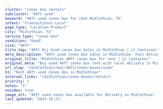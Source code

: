 ```yaml
---
cluster: "conex box rentals"
subcluster: "40ft used"
keyword: "40ft used conex box for rent Midlothian, TX"
intent: "Transactional-Local"
page_type: "Location-Product"
city: "Midlothian, TX"
service_type: "conex box"
condition: "Used"
size: "40ft"
title_tag: "40ft Bjj Used conex box Sales in Midlothian | LC Container"
meta_description: "40ft used conex box sales in Midlothian. Fast delivery, competitive pricing. Serving conex boxes area. Quote ID: P5A. Call (214) 524-4168 for your free quote today."
original_title: "Midlothian 40ft conex box for rent | LC Container"
original_meta: "Buy used 40ft conex box rent with local delivery in Midlothian, TX. LC Container — local Since 2003. Request a fast quote today."
url_slug: "/midlothian/rent/40ft/conex-boxes/used"
h1: "Rent 40ft used conex box in Midlothian"
internal_links: "/midlothian/conex-boxes/rentals"
priority: 3
notes: "2"
noindex: true
image_alt: "40ft used conex box available for delivery in Midlothian"
last_updated: "2025-10-21"
---
```


<!-- TODO: Add unique city/inventory copy, images, and internal links here. -->
